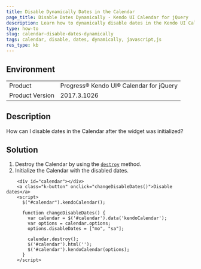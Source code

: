 ```yaml
---
title: Disable Dynamically Dates in the Calendar
page_title: Disable Dates Dynamically - Kendo UI Calendar for jQuery
description: Learn how to dynamically disable dates in the Kendo UI Calendar.
type: how-to
slug: calendar-disable-dates-dynamically
tags: calendar, disable, dates, dynamically, javascript,js
res_type: kb
---
```


## Environment

<table>
 <tr>
  <td>Product</td>
  <td>Progress® Kendo UI® Calendar for jQuery</td>
 </tr> <tr>
  <td>Product Version</td>
  <td>2017.3.1026</td>
 </tr>
</table>

## Description

How can I disable dates in the Calendar after the widget was initialized?

## Solution

1. Destroy the Calendar by using the [`destroy`](https://docs.telerik.com/kendo-ui/api/javascript/ui/calendar/methods/destroy) method.
1. Initialize the Calendar with the disabled dates.

````dojo
    <div id="calendar"></div>
    <a class="k-button" onclick="changeDisableDates()">Disable dates</a>
    <script>
      $("#calendar").kendoCalendar();

      function changeDisableDates() {
        var calendar = $('#calendar').data('kendoCalendar');
        var options = calendar.options;
        options.disableDates = ["mo", "sa"];

        calendar.destroy();
        $('#calendar').html('');
        $('#calendar').kendoCalendar(options);
      }
    </script>
````
